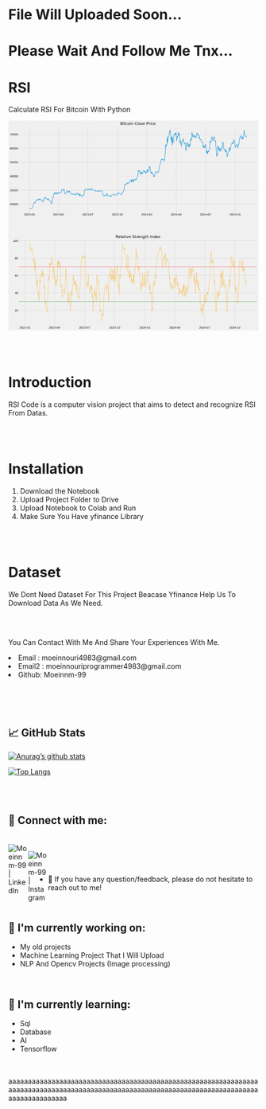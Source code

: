 # File Will Uploaded Soon...
# Please Wait And Follow Me Tnx...



# RSI
Calculate RSI For Bitcoin With Python


<img src="https://github.com/moeinnm-99/RSI/blob/main/RSI.png" align="center" alt="RSI">

<br><br>

# Introduction
<p>RSI Code is a computer vision project that aims to detect and recognize RSI From Datas.</p>

<br><br>

# Installation
<ol> 
<li>Download the Notebook</li>
<li>Upload Project Folder to Drive</li>
<li>Upload Notebook to Colab and Run</li>
<li>Make Sure You Have yfinance Library</li>
</ol>

<br><br>

# Dataset
<p>We Dont Need Dataset For This Project Beacase Yfinance Help Us To Download Data As We Need.</p>

<br><br>

<p>You Can Contact With Me And Share Your Experiences With Me.</p>
<li>Email : moeinnouri4983@gmail.com</li>
<li>Email2 : moeinnouriprogrammer4983@gmail.com</li>
<li>Github: Moeinnm-99</li>


<br> <br> <br>
## 📈 GitHub Stats 

[![Anurag’s github stats](https://github-readme-stats.vercel.app/api?username=moeinnm-99)](https://github.com/moeinnm-99)
 
[![Top Langs](https://github-readme-stats.vercel.app/api/top-langs/?username=moeinnm-99&layout=compact)](https://github.com/moeinnm-99)

<br> <br>

## 🤝 Connect with me:

<br>
<a href="https://www.linkedin.com/in/moein-nouri-62803731a/"><img align="left" src="https://raw.githubusercontent.com/yushi1007/yushi1007/main/images/linkedin.svg" alt="Moeinnm-99 | LinkedIn" width="40px"/></a>

<a href="https://instagram.com/moeinnm_99"><img align="left" src="https://raw.githubusercontent.com/yushi1007/yushi1007/main/images/instagram.svg" alt="Moeinnm-99 | Instagram" width="40px"/></a>

<br> <br>
- 💬 If you have any question/feedback, please do not hesitate to reach out to me!

<br>

## 🔭 I'm currently working on:

- My old projects
- Machine Learning Project That I Will Upload 
- NLP And Opencv Projects (Image processing)

<br>

## 🌱 I'm currently learning:

- Sql
- Database
- AI
- Tensorflow


<br><br>
aaaaaaaaaaaaaaaaaaaaaaaaaaaaaaaaaaaaaaaaaaaaaaaaaaaaaaaaaaaaaaaaaaaaaaaaaaaaaaaaaaaaaaaaaaaaaaaaaaaaaaaaaaaaaaaaaaaaaaaaaaaaaaaaaaaaaaaaaaaaaaa